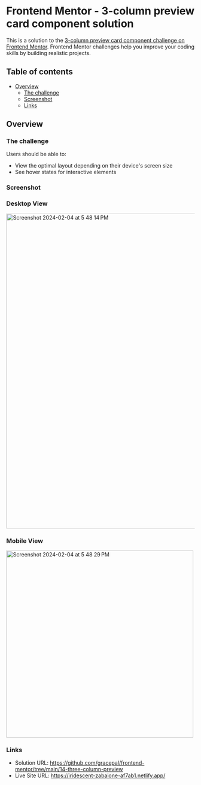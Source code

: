 # Frontend Mentor - 3-column preview card component solution

This is a solution to the [3-column preview card component challenge on Frontend Mentor](https://www.frontendmentor.io/challenges/3column-preview-card-component-pH92eAR2-). Frontend Mentor challenges help you improve your coding skills by building realistic projects.

## Table of contents

- [Overview](#overview)
  - [The challenge](#the-challenge)
  - [Screenshot](#screenshot)
  - [Links](#links)

## Overview

### The challenge

Users should be able to:

- View the optimal layout depending on their device's screen size
- See hover states for interactive elements

### Screenshot

### Desktop View

<img width="842" alt="Screenshot 2024-02-04 at 5 48 14 PM" src="https://github.com/gracepal/frontend-mentor/assets/131278381/7a942d1d-6391-43fc-9366-52029561741b">

### Mobile View

<img width="500" alt="Screenshot 2024-02-04 at 5 48 29 PM" src="https://github.com/gracepal/frontend-mentor/assets/131278381/f5255abf-f88a-47cd-95e5-825a8fc61829">

### Links

- Solution URL: https://github.com/gracepal/frontend-mentor/tree/main/14-three-column-preview
- Live Site URL: https://iridescent-zabaione-af7ab1.netlify.app/

